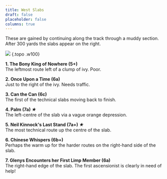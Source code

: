 ```yaml
---
title: West Slabs
draft: false
placeholder: false
columns: true
---
```


These are gained by continuing along the track through a muddy section. After 300 yards the slabs appear on the right.

![](/img/south-wales/south-east-limestone/Taffs-Well-West-Slabs.jpg)
{.topo .w100}

**1\. The Bony King of Nowhere (5+)**  
The leftmost route left of a clump of ivy. Poor.

**2\. Once Upon a Time (6a)**  
Just to the right of the ivy. Needs traffic.

**3\. Can the Can (6c)**  
The first of the technical slabs moving back to finish.

**4\. Palm (7a) *★***  
The left-centre of the slab via a vague orange depression.

**5\. Neil Kinnock's Last Stand (7a+) *★***  
The most technical route up the centre of the slab.

**6\. Chinese Whispers (6b+)**  
Perhaps the warm up for the harder routes on the right-hand side of the slab.

**7\. Glenys Encounters her First Limp Member (6a)**  
The right-hand edge of the slab. The first ascensionist is clearly in need of help!



